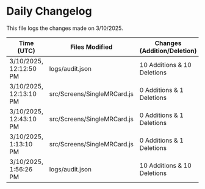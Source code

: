 # Daily Changelog

This file logs the changes made on 3/10/2025.

| Time (UTC)             | Files Modified                    | Changes (Addition/Deletion) |
|------------------------|-----------------------------------|-----------------------------|
| 3/10/2025, 12:12:50 PM | logs/audit.json | 10 Additions & 10 Deletions |
| 3/10/2025, 12:13:10 PM | src/Screens/SingleMRCard.js | 0 Additions & 1 Deletions|
| 3/10/2025, 12:43:10 PM | src/Screens/SingleMRCard.js | 0 Additions & 1 Deletions|
| 3/10/2025, 1:13:10 PM | src/Screens/SingleMRCard.js | 0 Additions & 1 Deletions|
| 3/10/2025, 1:56:26 PM | logs/audit.json | 10 Additions & 10 Deletions|

